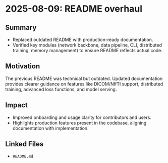 # 2025-08-09: README overhaul

## Summary
- Replaced outdated README with production-ready documentation.
- Verified key modules (network backbone, data pipeline, CLI, distributed training, memory management) to ensure README reflects actual code.

## Motivation
The previous README was technical but outdated. Updated documentation provides clearer guidance on features like DICOM/NIfTI support, distributed training, advanced loss functions, and model serving.

## Impact
- Improved onboarding and usage clarity for contributors and users.
- Highlights production features present in the codebase, aligning documentation with implementation.

## Linked Files
- `README.md`
